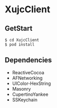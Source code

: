 XujcClient
===

GetStart
---
```
$ cd XujcClient
$ pod install
```

Dependencies
---
- ReactiveCocoa
- AFNetworking
- UIColor-HexString
- Masonry
- CupertinoYankee
- SSKeychain

